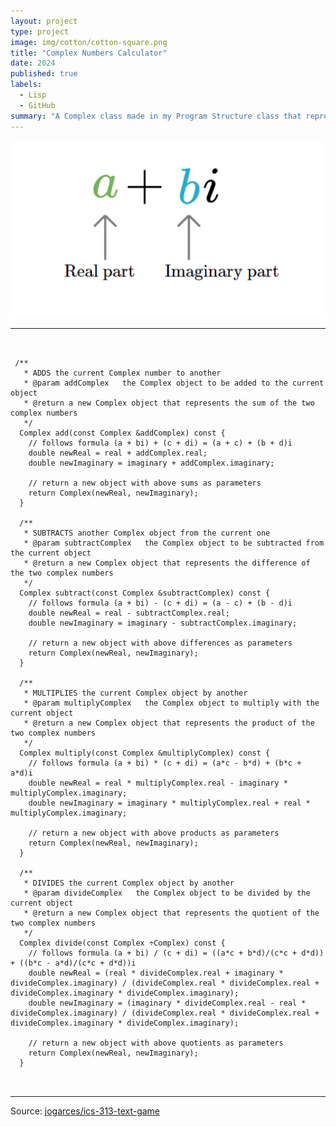 ```yaml
---
layout: project
type: project
image: img/cotton/cotton-square.png
title: "Complex Numbers Calculator"
date: 2024
published: true
labels:
  - Lisp
  - GitHub
summary: "A Complex class made in my Program Structure class that represents complex numbers and performs mathematical operations."
---
```


<img class="img-fluid" src="../projects/images/complex-num.png">



<hr>

<pre><code>

 /**
   * ADDS the current Complex number to another
   * @param addComplex   the Complex object to be added to the current object
   * @return a new Complex object that represents the sum of the two complex numbers  
   */
  Complex add(const Complex &addComplex) const {
    // follows formula (a + bi) + (c + di) = (a + c) + (b + d)i
    double newReal = real + addComplex.real;
    double newImaginary = imaginary + addComplex.imaginary;

    // return a new object with above sums as parameters
    return Complex(newReal, newImaginary);
  }

  /**
   * SUBTRACTS another Complex object from the current one
   * @param subtractComplex   the Complex object to be subtracted from the current object
   * @return a new Complex object that represents the difference of the two complex numbers
   */
  Complex subtract(const Complex &subtractComplex) const {
    // follows formula (a + bi) - (c + di) = (a - c) + (b - d)i
    double newReal = real - subtractComplex.real;
    double newImaginary = imaginary - subtractComplex.imaginary;

    // return a new object with above differences as parameters
    return Complex(newReal, newImaginary);
  }

  /**
   * MULTIPLIES the current Complex object by another
   * @param multiplyComplex   the Complex object to multiply with the current object
   * @return a new Complex object that represents the product of the two complex numbers
   */
  Complex multiply(const Complex &multiplyComplex) const {
    // follows formula (a + bi) * (c + di) = (a*c - b*d) + (b*c + a*d)i
    double newReal = real * multiplyComplex.real - imaginary * multiplyComplex.imaginary;
    double newImaginary = imaginary * multiplyComplex.real + real * multiplyComplex.imaginary;

    // return a new object with above products as parameters
    return Complex(newReal, newImaginary);
  }

  /**
   * DIVIDES the current Complex object by another
   * @param divideComplex   the Complex object to be divided by the current object
   * @return a new Complex object that represents the quotient of the two complex numbers
   */
  Complex divide(const Complex &divideComplex) const {
    // follows formula (a + bi) / (c + di) = ((a*c + b*d)/(c*c + d*d)) + ((b*c - a*d)/(c*c + d*d))i
    double newReal = (real * divideComplex.real + imaginary * divideComplex.imaginary) / (divideComplex.real * divideComplex.real + divideComplex.imaginary * divideComplex.imaginary);
    double newImaginary = (imaginary * divideComplex.real - real * divideComplex.imaginary) / (divideComplex.real * divideComplex.real + divideComplex.imaginary * divideComplex.imaginary);

    // return a new object with above quotients as parameters
    return Complex(newReal, newImaginary);
  }

  
</code></pre>

<hr>

Source: <a href="https://github.com/jogarces/ics-313-text-game"><i class="large github icon "></i>jogarces/ics-313-text-game</a>

